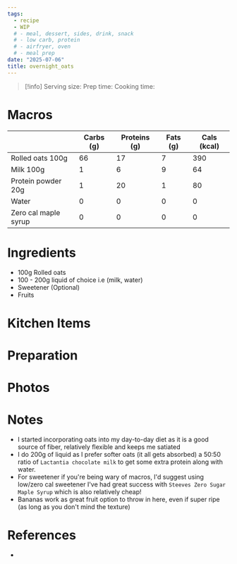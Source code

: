 ```yaml
---
tags:
  - recipe
  - WIP
  # - meal, dessert, sides, drink, snack
  # - low carb, protein
  # - airfryer, oven
  # - meal prep
date: "2025-07-06"
title: overnight_oats
---
```


> [!info]
> Serving size:
> Prep time:
> Cooking time:

# Macros

|  | Carbs (g) | Proteins (g) | Fats (g) | Cals (kcal) |
| --- | --- | --- | --- | --- |
| Rolled oats 100g | 66 | 17 | 7 | 390 |
| Milk 100g | 1 | 6 | 9 | 64 |
| Protein powder 20g | 1 | 20 | 1 | 80 |
| Water | 0 | 0 | 0 | 0 |
| Zero cal maple syrup | 0 | 0 | 0 | 0 |

# Ingredients

- 100g Rolled oats
- 100 - 200g liquid of choice i.e (milk, water)
- Sweetener (Optional)
- Fruits

# Kitchen Items

# Preparation

# Photos

# Notes

- I started incorporating oats into my day-to-day diet as it is a good source of fiber, relatively flexible and keeps me satiated
- I do 200g of liquid as I prefer softer oats (it all gets absorbed) a 50:50 ratio of `Lactantia chocolate milk` to get some extra protein along with water.
- For sweetener if you're being wary of macros, I'd suggest using low/zero cal sweetener I've had great success with `Steeves Zero Sugar Maple Syrup` which is also relatively cheap!
- Bananas work as great fruit option to throw in here, even if super ripe (as long as you don't mind the texture)

# References

- []()
